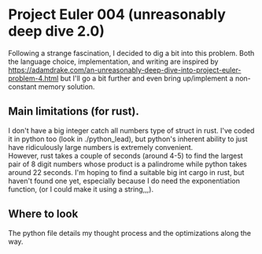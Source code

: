# Project Euler 004 (unreasonably deep dive 2.0)
Following a strange fascination, I decided to dig a bit into this problem.
Both the language choice, implementation, and writing are inspired by
https://adamdrake.com/an-unreasonably-deep-dive-into-project-euler-problem-4.html
but I'll go a bit further and even bring up/implement a non-constant memory solution.

## Main limitations (for rust).
I don't have a big integer catch all numbers type of struct in rust.
I've coded it in python too (look in ./python_lead), but python's inherent
ability to just have ridiculously large numbers is extremely convenient.  
However, rust takes a couple of seconds (around 4-5) to find the largest
pair of 8 digit numbers whose product is a palindrome while python takes
around 22 seconds. I'm hoping to find a suitable big int cargo in rust,
but haven't found one yet, especially because I do need the exponentiation
function, (or I could make it using a string,,,).

## Where to look
The python file details my thought process and the optimizations along the way.